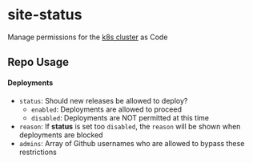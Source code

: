 # site-status
 
Manage permissions for the [k8s cluster](https://github.com/Fairbanks-io/flux-gitops-apps) as Code

## Repo Usage

#### Deployments

- `status`: Should new releases be allowed to deploy?
    - `enabled`: Deployments are allowed to proceed
    - `disabled`: Deployments are NOT permitted at this time
- `reason`: If **status** is set too `disabled`, the `reason` will be shown when deployments are blocked
- `admins`: Array of Github usernames who are allowed to bypass these restrictions
